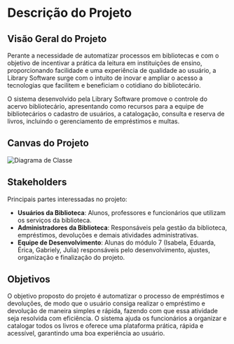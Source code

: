 # Descrição do Projeto

## Visão Geral do Projeto

Perante a necessidade de automatizar processos em bibliotecas e com o objetivo de incentivar a prática da leitura em instituições de ensino, proporcionando facilidade e uma experiência de qualidade ao usuário, a Library Software surge com o intuito de inovar e ampliar o acesso a tecnologias que facilitem e beneficiam o cotidiano do bibliotecário.

O sistema desenvolvido pela Library Software promove o controle do acervo bibliotecário, apresentando como recursos para a equipe de bibliotecários o cadastro de usuários, a catalogação, consulta e reserva de livros, incluindo o gerenciamento de empréstimos e multas.

## Canvas do Projeto

![Diagrama de Classe](/img/CasosDeUso.jpg)

## Stakeholders

Principais partes interessadas no projeto:

- **Usuários da Biblioteca**: Alunos, professores e funcionários que utilizam os serviços da biblioteca.
- **Administradores da Biblioteca**: Responsáveis pela gestão da biblioteca, empréstimos, devoluções e demais atividades administrativas.
- **Equipe de Desenvolvimento**: Alunas do módulo 7 (Isabela, Eduarda, Érica, Gabriely, Julia) responsáveis pelo desenvolvimento, ajustes, organização e finalização do projeto.

## Objetivos

O objetivo proposto do projeto é automatizar o processo de empréstimos e devoluções, de modo que o usuário consiga realizar o empréstimo e devolução de maneira simples e rápida, fazendo com que essa atividade seja resolvida com eficiência. O sistema ajuda os funcionários a organizar e catalogar todos os livros e oferece uma plataforma prática, rápida e acessível, garantindo uma boa experiência ao usuário.

